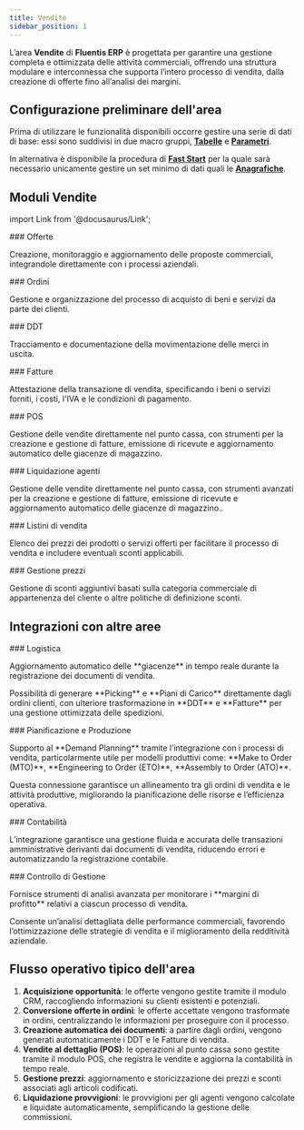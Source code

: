 ```yaml
---
title: Vendite
sidebar_position: 1
---
```


L’area **Vendite** di **Fluentis ERP** è progettata per garantire una gestione completa e ottimizzata delle attività commerciali, offrendo una struttura modulare e interconnessa che supporta l’intero processo di vendita, dalla creazione di offerte fino all’analisi dei margini. 

## Configurazione preliminare dell'area

Prima di utilizzare le funzionalità disponibili occorre gestire una serie di dati di base: essi sono suddivisi in due macro gruppi, [**Tabelle**](/docs/configurations/tables/sales/agent-category) e [**Parametri**](/docs/configurations/parameters/sales/general-overview).

In alternativa è disponibile la procedura di [**Fast Start**](/docs/guide/fast-start) per la quale sarà necessario unicamente gestire un set minimo di dati quali le [**Anagrafiche**](/docs/erp-home/registers/registers-intro).


## Moduli Vendite

import Link from '@docusaurus/Link';

<div className="cardContainer">
    <div className="card">
###     <Link to="/docs/sales/offers/settings">Offerte</Link>
        <p>Creazione, monitoraggio e aggiornamento delle proposte commerciali, integrandole direttamente con i processi aziendali.</p>
    </div>
    <div className="card">
###     <Link to="/docs/sales/sales-orders/settings">Ordini</Link>
        <p>Gestione e organizzazione del processo di acquisto di beni e servizi da parte dei clienti.</p>
    </div>
</div>
<div className="cardContainer">
    <div className="card">
###     <Link to="/docs/sales/sales-delivery-notes/general-overview">DDT</Link>
        <p>Tracciamento e documentazione della movimentazione delle merci in uscita.</p>
    </div>
    <div className="card">
###     <Link to="/docs/sales/sales-invoices/general-overview">Fatture</Link>
        <p>Attestazione della transazione di vendita, specificando i beni o servizi forniti, i costi, l'IVA e le condizioni di pagamento.</p>
    </div>
</div>
<div className="cardContainer">
    <div className="card">
###     <Link to="/docs/sales/pos/general-overview">POS</Link>
        <p>Gestione delle vendite direttamente nel punto cassa, con strumenti per la creazione e gestione di fatture, emissione di ricevute e aggiornamento automatico delle giacenze di magazzino.</p>
    </div>
    <div className="card">
###     <Link to="/docs/sales/agents/general-overview">Liquidazione agenti</Link>
        <p>Gestione delle vendite direttamente nel punto cassa, con strumenti avanzati per la creazione e gestione di fatture, emissione di ricevute e aggiornamento automatico delle giacenze di magazzino..</p>
    </div>
</div>
<div className="cardContainer">
    <div className="card">
###     <Link to="/docs/sales/sales-price-list/general-overview">Listini di vendita</Link>
        <p>Elenco dei prezzi dei prodotti o servizi offerti per facilitare il processo di vendita e includere eventuali sconti applicabili.</p>
    </div>
    <div className="card">
###     <Link to="/docs/sales/price-control/definition">Gestione prezzi</Link>
        <p>Gestione di sconti aggiuntivi basati sulla categoria commerciale di appartenenza del cliente o altre politiche di definizione sconti.</p>
    </div>
</div>

## Integrazioni con altre aree

<div className="cardContainer">
    <div className="card">
###     <Link to="/docs/sales/pos/general-overview">Logistica</Link>
        <p>Aggiornamento automatico delle **giacenze** in tempo reale durante la registrazione dei documenti di vendita.</p>
        <p>Possibilità di generare **Picking** e **Piani di Carico** direttamente dagli ordini clienti, con ulteriore trasformazione in **DDT** e **Fatture** per una gestione ottimizzata delle spedizioni.</p>
    </div>
    <div className="card">
###     <Link to="/docs/sales/agents/general-overview">Pianificazione e Produzione</Link>
        <p>Supporto al **Demand Planning** tramite l’integrazione con i processi di vendita, particolarmente utile per modelli produttivi come: **Make to Order (MTO)**, **Engineering to Order (ETO)**, **Assembly to Order (ATO)**.</p> 
        <p>Questa connessione garantisce un allineamento tra gli ordini di vendita e le attività produttive, migliorando la pianificazione delle risorse e l’efficienza operativa.</p>
    </div>
</div>
<div className="cardContainer">
    <div className="card">
###     <Link to="/docs/sales/sales-price-list/general-overview">Contabilità</Link>
        <p>L’integrazione garantisce una gestione fluida e accurata delle transazioni amministrative derivanti dai documenti di vendita, riducendo errori e automatizzando la registrazione contabile.</p>
    </div>
    <div className="card">
###     <Link to="/docs/sales/price-control/definition">Controllo di Gestione</Link>
        <p>Fornisce strumenti di analisi avanzata per monitorare i **margini di profitto** relativi a ciascun processo di vendita.</p>
        <p>Consente un’analisi dettagliata delle performance commerciali, favorendo l’ottimizzazione delle strategie di vendita e il miglioramento della redditività aziendale.</p>
    </div>
</div>

## Flusso operativo tipico dell'area

1. **Acquisizione opportunità**: le offerte vengono gestite tramite il modulo CRM, raccogliendo informazioni su clienti esistenti e potenziali.  
2. **Conversione offerte in ordini**: le offerte accettate vengono trasformate in ordini, centralizzando le informazioni per proseguire con il processo.  
3. **Creazione automatica dei documenti**: a partire dagli ordini, vengono generati automaticamente i DDT e le Fatture di vendita.  
4. **Vendite al dettaglio (POS)**: le operazioni al punto cassa sono gestite tramite il modulo POS, che registra le vendite e aggiorna la contabilità in tempo reale.  
5. **Gestione prezzi**: aggiornamento e storicizzazione dei prezzi e sconti associati agli articoli codificati.  
6. **Liquidazione provvigioni**: le provvigioni per gli agenti vengono calcolate e liquidate automaticamente, semplificando la gestione delle commissioni.